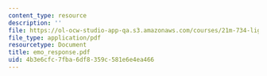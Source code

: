 ```yaml
---
content_type: resource
description: ''
file: https://ol-ocw-studio-app-qa.s3.amazonaws.com/courses/21m-734-lighting-design-for-the-theatre-fall-2003/4b3e6cfc7fba6df8359c581e6e4ea466_emo_response.pdf
file_type: application/pdf
resourcetype: Document
title: emo_response.pdf
uid: 4b3e6cfc-7fba-6df8-359c-581e6e4ea466
---
```

